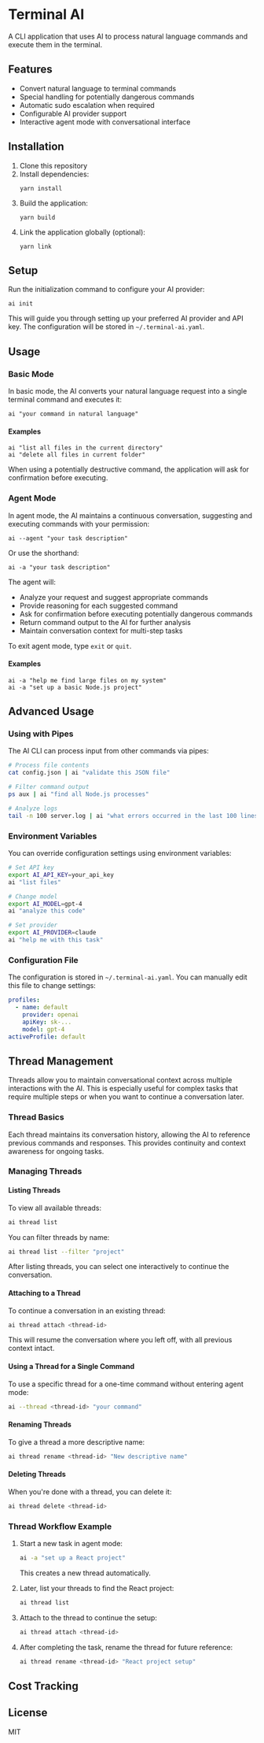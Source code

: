 # Terminal AI

A CLI application that uses AI to process natural language commands and execute them in the terminal.

## Features

- Convert natural language to terminal commands
- Special handling for potentially dangerous commands
- Automatic sudo escalation when required
- Configurable AI provider support
- Interactive agent mode with conversational interface

## Installation

1. Clone this repository
2. Install dependencies:
   ```
   yarn install
   ```
3. Build the application:
   ```
   yarn build
   ```
4. Link the application globally (optional):
   ```
   yarn link
   ```

## Setup

Run the initialization command to configure your AI provider:

```
ai init
```

This will guide you through setting up your preferred AI provider and API key. The configuration will be stored in `~/.terminal-ai.yaml`.

## Usage

### Basic Mode

In basic mode, the AI converts your natural language request into a single terminal command and executes it:

```
ai "your command in natural language"
```

#### Examples

```
ai "list all files in the current directory"
ai "delete all files in current folder"
```

When using a potentially destructive command, the application will ask for confirmation before executing.

### Agent Mode

In agent mode, the AI maintains a continuous conversation, suggesting and executing commands with your permission:

```
ai --agent "your task description"
```

Or use the shorthand:

```
ai -a "your task description"
```

The agent will:
- Analyze your request and suggest appropriate commands
- Provide reasoning for each suggested command
- Ask for confirmation before executing potentially dangerous commands
- Return command output to the AI for further analysis
- Maintain conversation context for multi-step tasks

To exit agent mode, type `exit` or `quit`.

#### Examples

```
ai -a "help me find large files on my system"
ai -a "set up a basic Node.js project"
```

## Advanced Usage

### Using with Pipes

The AI CLI can process input from other commands via pipes:

```bash
# Process file contents
cat config.json | ai "validate this JSON file"

# Filter command output
ps aux | ai "find all Node.js processes"

# Analyze logs
tail -n 100 server.log | ai "what errors occurred in the last 100 lines"
```

### Environment Variables

You can override configuration settings using environment variables:

```bash
# Set API key
export AI_API_KEY=your_api_key
ai "list files"

# Change model
export AI_MODEL=gpt-4
ai "analyze this code"

# Set provider
export AI_PROVIDER=claude
ai "help me with this task"
```

### Configuration File

The configuration is stored in `~/.terminal-ai.yaml`. You can manually edit this file to change settings:

```yaml
profiles:
  - name: default
    provider: openai
    apiKey: sk-...
    model: gpt-4
activeProfile: default
```

## Thread Management

Threads allow you to maintain conversational context across multiple interactions with the AI. This is especially useful for complex tasks that require multiple steps or when you want to continue a conversation later.

### Thread Basics

Each thread maintains its conversation history, allowing the AI to reference previous commands and responses. This provides continuity and context awareness for ongoing tasks.

### Managing Threads

#### Listing Threads

To view all available threads:

```bash
ai thread list
```

You can filter threads by name:

```bash
ai thread list --filter "project"
```

After listing threads, you can select one interactively to continue the conversation.

#### Attaching to a Thread

To continue a conversation in an existing thread:

```bash
ai thread attach <thread-id>
```

This will resume the conversation where you left off, with all previous context intact.

#### Using a Thread for a Single Command

To use a specific thread for a one-time command without entering agent mode:

```bash
ai --thread <thread-id> "your command"
```

#### Renaming Threads

To give a thread a more descriptive name:

```bash
ai thread rename <thread-id> "New descriptive name"
```

#### Deleting Threads

When you're done with a thread, you can delete it:

```bash
ai thread delete <thread-id>
```

### Thread Workflow Example

1. Start a new task in agent mode:
   ```bash
   ai -a "set up a React project"
   ```
   
   This creates a new thread automatically.

2. Later, list your threads to find the React project:
   ```bash
   ai thread list
   ```

3. Attach to the thread to continue the setup:
   ```bash
   ai thread attach <thread-id>
   ```

4. After completing the task, rename the thread for future reference:
   ```bash
   ai thread rename <thread-id> "React project setup"
   ```

## Cost Tracking

## License

MIT 